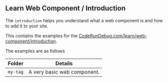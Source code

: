 ## Learn Web Component / Introduction

The `introduction` helps you understand what a web component is and how to add it to your site.

This contains the examples for the [CodeRunDebug.com/learn/web-component/introduction](https://coderundebug.com/learn/web-component/introduction).

The examples are as follows

|Folder|Details|
|---|---|
|`my-tag`|A very basic web component.|

